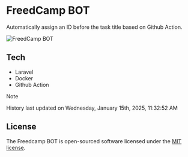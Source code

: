 # FreedCamp BOT

Automatically assign an ID before the task title based on Github Action.

![FreedCamp BOT](https://repository-images.githubusercontent.com/737932867/7d34798b-2680-471c-b089-a78a718d3d6a)

## Tech

- Laravel
- Docker
- Github Action

> [!NOTE]  
> History last updated on Wednesday, January 15th, 2025, 11:32:52 AM

## License

The Freedcamp BOT is open-sourced software licensed under the [MIT license](https://opensource.org/licenses/MIT).
